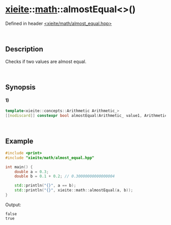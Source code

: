 # [xieite](../../xieite.md)\:\:[math](../../math.md)\:\:almostEqual\<\>\(\)
Defined in header [<xieite/math/almost_equal.hpp>](../../../include/xieite/math/almost_equal.hpp)

&nbsp;

## Description
Checks if two values are almost equal.

&nbsp;

## Synopsis
#### 1)
```cpp
template<xieite::concepts::Arithmetic Arithmetic_>
[[nodiscard]] constexpr bool almostEqual(Arithmetic_ value1, Arithmetic_ value2) noexcept;
```

&nbsp;

## Example
```cpp
#include <print>
#include "xieite/math/almost_equal.hpp"

int main() {
    double a = 0.3;
    double b = 0.1 + 0.2; // 0.30000000000000004

    std::println("{}", a == b);
    std::println("{}", xieite::math::almostEqual(a, b));
}
```
Output:
```
false
true
```

